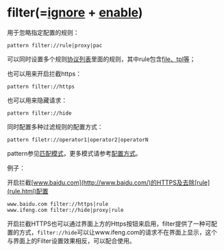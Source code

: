 # filter(=[ignore](ignore.html) + [enable](enable.html))
用于忽略指定配置的规则：

	pattern filter://rule|proxy|pac

可以同时设置多个规则[协议列表](./)里面的规则，其中rule包含[file、tpl等](rule/)；

也可以用来开启拦截https：

	pattern filter://https

也可以用来隐藏请求：

	pattern filter://hide

同时配置多种过滤规则的配置方式：

	pattern filetr://operator1|operator2|operatorN
	
pattern参见[匹配模式](../pattern.html)，更多模式请参考[配置方式](../mode.html)。

例子：

开启拦截[www.baidu.com](http://www.baidu.com/)的HTTPS及去除[rule](rule.html)配置

	www.baidu.com filter://https|rule
	www.ifeng.com filter://hide|proxy|rule
	
开启拦截HTTPS也可以通过界面上方的Https按钮来启用，filter提供了一种可配置的方式，`filter://hide`可以让www.ifeng.com的请求不在界面上显示，这个与界面上的Filter设置效果相反，可以配合使用。
	
